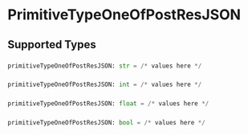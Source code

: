# PrimitiveTypeOneOfPostResJSON


## Supported Types

### 

```python
primitiveTypeOneOfPostResJSON: str = /* values here */
```

### 

```python
primitiveTypeOneOfPostResJSON: int = /* values here */
```

### 

```python
primitiveTypeOneOfPostResJSON: float = /* values here */
```

### 

```python
primitiveTypeOneOfPostResJSON: bool = /* values here */
```

